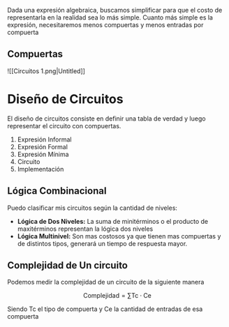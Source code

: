 Dada una expresión algebraica, buscamos simplificar para que el costo de representarla en la realidad sea lo más simple. Cuanto más simple es la expresión, necesitaremos menos compuertas y menos entradas por compuerta

## Compuertas

![[Circuitos 1.png|Untitled]]

# Diseño de Circuitos

El diseño de circuitos consiste en definir una tabla de verdad y luego representar el circuito con compuertas.

1. Expresión Informal
2. Expresión Formal
3. Expresión Mínima
4. Circuito
5. Implementación

## Lógica Combinacional

Puedo clasificar mis circuitos según la cantidad de niveles:

- **Lógica de Dos Niveles:** La suma de minitérminos o el producto de maxitérminos representan la lógica dos niveles
- **Lógica Multinivel:** Son mas costosos ya que tienen mas compuertas y de distintos tipos, generará un tiempo de respuesta mayor.

## Complejidad de Un circuito

Podemos medir la complejidad de un circuito de la siguiente manera

$$
\text{Complejidad} = \sum\text{Tc}\cdot \text{Ce}
$$

Siendo $\text{Tc}$ el tipo de compuerta y $\text{Ce}$ la cantidad de entradas de esa compuerta